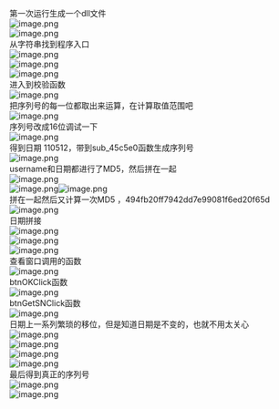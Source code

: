 第一次运行生成一个dll文件<br />![image.png](https://cdn.nlark.com/yuque/0/2023/png/22837360/1695056742809-0b8e05ff-7e2d-4d02-96bc-3af027c5063b.png#averageHue=%23efefef&clientId=u5c516597-5b05-4&from=paste&height=161&id=u30ac3906&originHeight=456&originWidth=774&originalType=binary&ratio=2&rotation=0&showTitle=false&size=11618&status=done&style=none&taskId=ub41f76d9-f3fa-488c-b038-510556e29ac&title=&width=274)<br />![image.png](https://cdn.nlark.com/yuque/0/2023/png/22837360/1695056796925-d3553fa9-a0a7-4e53-9479-6ece65a773c6.png#averageHue=%23f4f4f4&clientId=u5c516597-5b05-4&from=paste&height=182&id=u719cfd13&originHeight=502&originWidth=1330&originalType=binary&ratio=2&rotation=0&showTitle=false&size=39257&status=done&style=none&taskId=u87032664-e347-4298-bb5c-a50f1258208&title=&width=482)<br />从字符串找到程序入口<br />![image.png](https://cdn.nlark.com/yuque/0/2023/png/22837360/1695621472098-c50a377f-3b33-45e4-aaf7-32772614b56a.png#averageHue=%23020000&clientId=u77e91236-626b-4&from=paste&height=177&id=ua2ee64ae&originHeight=320&originWidth=949&originalType=binary&ratio=1.5&rotation=0&showTitle=false&size=52478&status=done&style=none&taskId=u6bbe4169-a491-412e-919a-e731a00c58b&title=&width=525.6666870117188)<br />![image.png](https://cdn.nlark.com/yuque/0/2023/png/22837360/1695621520066-0332bcd3-c460-4a3e-9eb2-c733198d5299.png#averageHue=%23fbfbfb&clientId=u77e91236-626b-4&from=paste&height=429&id=ueeb70738&originHeight=644&originWidth=1069&originalType=binary&ratio=1.5&rotation=0&showTitle=false&size=97798&status=done&style=none&taskId=u6785ed1f-e865-4d28-b963-59ca86dbdc3&title=&width=712.6666666666666)<br />![image.png](https://cdn.nlark.com/yuque/0/2023/png/22837360/1695624311343-bfbcb0b2-3a70-428c-b947-f5db21e51ce1.png#averageHue=%23fbfbfa&clientId=u77e91236-626b-4&from=paste&height=436&id=ufca0a611&originHeight=654&originWidth=1438&originalType=binary&ratio=1.5&rotation=0&showTitle=false&size=133946&status=done&style=none&taskId=u4c1d6c08-3360-4e54-b205-18b6706560b&title=&width=958.6666666666666)<br />进入到校验函数<br />![image.png](https://cdn.nlark.com/yuque/0/2023/png/22837360/1695624660478-58b12a5b-9532-4e02-aea8-59a833b65721.png#averageHue=%23fcfcfc&clientId=u77e91236-626b-4&from=paste&height=421&id=u36eb2b8c&originHeight=632&originWidth=1073&originalType=binary&ratio=1.5&rotation=0&showTitle=false&size=95281&status=done&style=none&taskId=u2694aeed-4338-4b71-bf3a-c7e14eb684f&title=&width=715.3333333333334)<br />把序列号的每一位都取出来运算，在计算取值范围吧<br />![image.png](https://cdn.nlark.com/yuque/0/2023/png/22837360/1695630196434-df874b2c-2474-49d5-987d-4eb57e07613c.png#averageHue=%23151410&clientId=u77e91236-626b-4&from=paste&height=200&id=uab7780db&originHeight=300&originWidth=926&originalType=binary&ratio=1.5&rotation=0&showTitle=false&size=54673&status=done&style=none&taskId=uf395b5bd-847e-4bbe-963e-ddf88fe45d4&title=&width=617.3333333333334)<br />序列号改成16位调试一下<br />![image.png](https://cdn.nlark.com/yuque/0/2023/png/22837360/1695633991482-4c609b0c-f3b1-45f6-94dc-c3ea4866a2c9.png#averageHue=%23f7f5f3&clientId=u77e91236-626b-4&from=paste&height=71&id=uf6063275&originHeight=146&originWidth=411&originalType=binary&ratio=1.5&rotation=0&showTitle=false&size=11516&status=done&style=none&taskId=ub24bedc7-0eb4-4c8e-83db-96cb3d53dfa&title=&width=200)<br />得到日期 110512，带到sub_45c5e0函数生成序列号<br />![image.png](https://cdn.nlark.com/yuque/0/2023/png/22837360/1695632963012-69e7c6fe-9b19-45d2-be55-10a9d23b03be.png#averageHue=%23252323&clientId=u77e91236-626b-4&from=paste&height=178&id=u77ff6b22&originHeight=451&originWidth=1565&originalType=binary&ratio=1.5&rotation=0&showTitle=false&size=129823&status=done&style=none&taskId=uf40458b5-c931-441a-8b73-3447e787bdf&title=&width=617.3333740234375)<br />username和日期都进行了MD5，然后拼在一起<br />![image.png](https://cdn.nlark.com/yuque/0/2023/png/22837360/1695632178711-07571350-f945-4f75-bdbe-64ea45c87d1e.png#averageHue=%23b8a204&clientId=u77e91236-626b-4&from=paste&height=165&id=u2bd24fb0&originHeight=247&originWidth=957&originalType=binary&ratio=1.5&rotation=0&showTitle=false&size=41763&status=done&style=none&taskId=ubf21446e-4ccd-418c-a8e1-9bfc7c73f59&title=&width=638)<br />![image.png](https://cdn.nlark.com/yuque/0/2023/png/22837360/1695632222471-96d1f8e6-3245-4dca-b87c-7561cfe28508.png#averageHue=%23757d66&clientId=u77e91236-626b-4&from=paste&height=127&id=u01a12591&originHeight=284&originWidth=715&originalType=binary&ratio=1.5&rotation=0&showTitle=false&size=22667&status=done&style=none&taskId=u0c7de59a-f986-4650-92ca-80e2ce7bc89&title=&width=320.66668701171875)![image.png](https://cdn.nlark.com/yuque/0/2023/png/22837360/1695632238832-330409cb-7979-40d7-a407-be5e911a0012.png#averageHue=%23fcfaf9&clientId=u77e91236-626b-4&from=paste&height=59&id=dw3HZ&originHeight=88&originWidth=903&originalType=binary&ratio=1.5&rotation=0&showTitle=false&size=6415&status=done&style=none&taskId=u90e83343-4a5e-41fd-8e4d-35ef0a7a0c6&title=&width=602)<br />拼在一起然后又计算一次MD5 ，494fb20ff7942dd7e99081f6ed20f65d<br />![image.png](https://cdn.nlark.com/yuque/0/2023/png/22837360/1695633355333-c9615be9-9444-49fa-a346-a5b30e715a60.png#averageHue=%23101010&clientId=u77e91236-626b-4&from=paste&height=184&id=uf0699dfd&originHeight=365&originWidth=837&originalType=binary&ratio=1.5&rotation=0&showTitle=false&size=42053&status=done&style=none&taskId=u948eccb6-acde-4909-9dd1-0293c778743&title=&width=422)<br />日期拼接<br />![image.png](https://cdn.nlark.com/yuque/0/2023/png/22837360/1695632473733-d5bd0ee7-12d8-4fb7-b30e-5ecbc604cb5e.png#averageHue=%232c2c2c&clientId=u77e91236-626b-4&from=paste&height=89&id=u2ffd90a1&originHeight=133&originWidth=577&originalType=binary&ratio=1.5&rotation=0&showTitle=false&size=17416&status=done&style=none&taskId=u3746202e-5a22-4329-bfc6-8334c154bd2&title=&width=384.6666666666667)<br />![image.png](https://cdn.nlark.com/yuque/0/2023/png/22837360/1695632553865-a17767fd-7eaf-4740-a745-a7138d1fb544.png#averageHue=%23619504&clientId=u77e91236-626b-4&from=paste&height=124&id=u49cdf74b&originHeight=186&originWidth=691&originalType=binary&ratio=1.5&rotation=0&showTitle=false&size=32689&status=done&style=none&taskId=u2974c703-3a16-4ba7-a916-d4ec583de9a&title=&width=460.6666666666667)<br />![image.png](https://cdn.nlark.com/yuque/0/2023/png/22837360/1695632685134-c5b771a1-15b1-40b1-aaa8-769ee8dacaac.png#averageHue=%231a1a1a&clientId=u77e91236-626b-4&from=paste&height=177&id=u077f63b1&originHeight=316&originWidth=724&originalType=binary&ratio=1.5&rotation=0&showTitle=false&size=42078&status=done&style=none&taskId=u671fd447-68db-4067-8732-a24c4fe6bac&title=&width=406.66668701171875)<br />查看窗口调用的函数<br />![image.png](https://cdn.nlark.com/yuque/0/2023/png/22837360/1695628678435-0c446e10-308b-495a-9c34-35d148c8bad1.png#averageHue=%23e7d148&clientId=u77e91236-626b-4&from=paste&height=109&id=HuH9p&originHeight=164&originWidth=404&originalType=binary&ratio=1.5&rotation=0&showTitle=false&size=16589&status=done&style=none&taskId=u0dc10068-52a6-4472-94b8-15a2d6772b0&title=&width=269.3333333333333)<br />btnOKClick函数<br />![image.png](https://cdn.nlark.com/yuque/0/2023/png/22837360/1695613181525-26f96e41-36b9-4692-ba7b-99b5e74ba1d9.png#averageHue=%23fbfbfb&clientId=u77e91236-626b-4&from=paste&height=348&id=ubf254feb&originHeight=646&originWidth=1119&originalType=binary&ratio=1.5&rotation=0&showTitle=false&size=124057&status=done&style=none&taskId=u91b64df3-4ffd-4b7e-9de5-4df0d0a9cbe&title=&width=603)<br />btnGetSNClick函数<br />![image.png](https://cdn.nlark.com/yuque/0/2023/png/22837360/1695641064216-df906c97-3b2e-4196-99ae-23fe1e236088.png#averageHue=%23fbfbfa&clientId=u77e91236-626b-4&from=paste&height=384&id=ubf1e8830&originHeight=659&originWidth=961&originalType=binary&ratio=1.5&rotation=0&showTitle=false&size=135870&status=done&style=none&taskId=uf17414a3-8c95-4409-bb0c-645cb7798e2&title=&width=559.6666870117188)<br />日期上一系列繁琐的移位，但是知道日期是不变的，也就不用太关心<br />![image.png](https://cdn.nlark.com/yuque/0/2023/png/22837360/1695641130029-acf35108-1d4a-4df5-80f5-64c5c50b4d7d.png#averageHue=%23fcfcfb&clientId=u77e91236-626b-4&from=paste&height=317&id=u08ba17db&originHeight=631&originWidth=1315&originalType=binary&ratio=1.5&rotation=0&showTitle=false&size=121203&status=done&style=none&taskId=udaa32153-7c8b-4ed5-af15-5f028463f45&title=&width=660.3333740234375)<br />![image.png](https://cdn.nlark.com/yuque/0/2023/png/22837360/1695641144028-7da2939f-6ccf-4dad-8111-25c59e60ac95.png#averageHue=%23fdfdfc&clientId=u77e91236-626b-4&from=paste&height=388&id=u1ae9c41c&originHeight=582&originWidth=980&originalType=binary&ratio=1.5&rotation=0&showTitle=false&size=95021&status=done&style=none&taskId=u63a8ab36-c0e9-45f1-9f62-9d4c98033fe&title=&width=653.3333333333334)<br />![image.png](https://cdn.nlark.com/yuque/0/2023/png/22837360/1695641184459-f4bceed9-281f-4022-8a33-6a2381cef31a.png#averageHue=%23fdfdfb&clientId=u77e91236-626b-4&from=paste&height=157&id=u6c4461e7&originHeight=236&originWidth=1210&originalType=binary&ratio=1.5&rotation=0&showTitle=false&size=59813&status=done&style=none&taskId=u00bff69e-67ee-4ab6-bb4a-4dd48e0f9cc&title=&width=806.6666666666666)<br />![image.png](https://cdn.nlark.com/yuque/0/2023/png/22837360/1695641195643-c82d84a3-1d4d-4662-8af0-fa11e02e9ed5.png#averageHue=%23fcfbf9&clientId=u77e91236-626b-4&from=paste&height=306&id=ua163d773&originHeight=522&originWidth=1331&originalType=binary&ratio=1.5&rotation=0&showTitle=false&size=144023&status=done&style=none&taskId=u7a991fb2-acba-4426-90b3-109dc428b56&title=&width=780.3333740234375)<br />最后得到真正的序列号<br />![image.png](https://cdn.nlark.com/yuque/0/2023/png/22837360/1695632842610-d214aef9-2fcf-4ef0-b9b6-453f48e57132.png#averageHue=%23202020&clientId=u77e91236-626b-4&from=paste&height=88&id=wBNcx&originHeight=132&originWidth=619&originalType=binary&ratio=1.5&rotation=0&showTitle=false&size=17184&status=done&style=none&taskId=ud0424eeb-ac9a-4158-ad9f-10872b468c7&title=&width=412.6666666666667)<br />![image.png](https://cdn.nlark.com/yuque/0/2023/png/22837360/1695641473420-f4237b12-9653-4d44-abf7-0dea07e97b80.png#averageHue=%23212121&clientId=u77e91236-626b-4&from=paste&height=212&id=u930e1f2a&originHeight=318&originWidth=724&originalType=binary&ratio=1.5&rotation=0&showTitle=false&size=58016&status=done&style=none&taskId=uf7e46fa5-6ab8-4f43-8e1a-d67df710336&title=&width=482.6666666666667)

